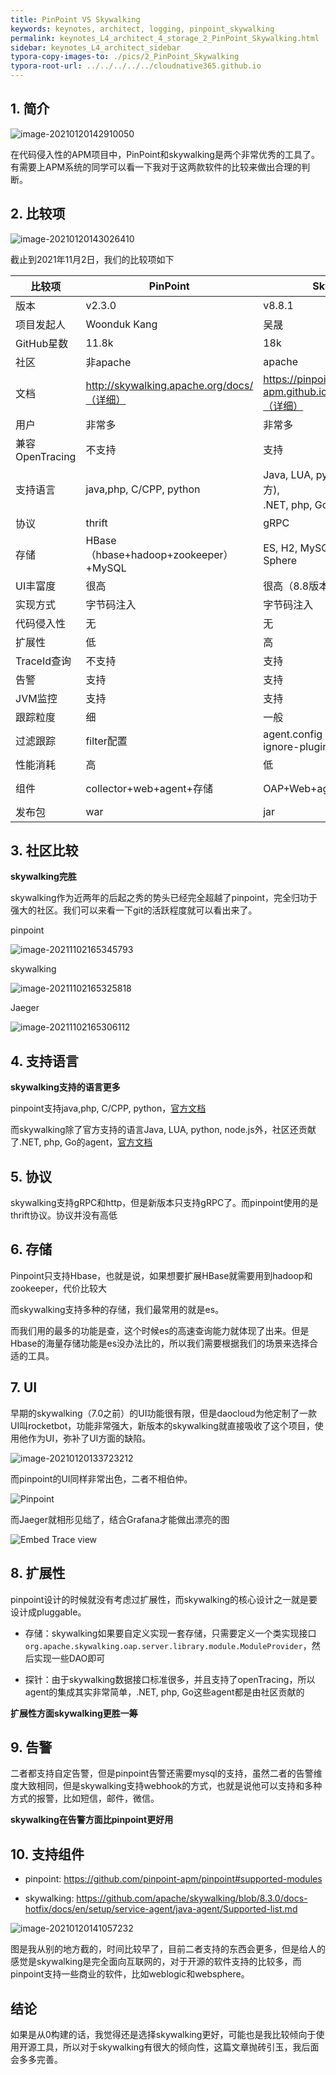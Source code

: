 ```yaml
---
title: PinPoint VS Skywalking
keywords: keynotes, architect, logging, pinpoint_skywalking
permalink: keynotes_L4_architect_4_storage_2_PinPoint_Skywalking.html
sidebar: keynotes_L4_architect_sidebar
typora-copy-images-to: ./pics/2_PinPoint_Skywalking
typora-root-url: ../../../../../cloudnative365.github.io
---
```


## 1. 简介

 ![image-20210120142910050](/pages/keynotes/L4_architect/4_APM/pics/2_PinPoint_Skywalking/image-20210120142910050.png)

在代码侵入性的APM项目中，PinPoint和skywalking是两个非常优秀的工具了。有需要上APM系统的同学可以看一下我对于这两款软件的比较来做出合理的判断。

## 2. 比较项

![image-20210120143026410](/pages/keynotes/L4_architect/4_APM/pics/2_PinPoint_Skywalking/image-20210120143026410.png)

截止到2021年11月2日，我们的比较项如下

| 比较项          | PinPoint                                   | Skywalking                                                 | Jaeger                                                     |
| --------------- | ------------------------------------------ | ---------------------------------------------------------- | ---------------------------------------------------------- |
| 版本            | v2.3.0                                     | v8.8.1                                                     | v1.27.0                                                    |
| 项目发起人      | Woonduk Kang                               | 吴晟                                                       | Yuri Shkuro                                                |
| GitHub星数      | 11.8k                                      | 18k                                                        | 14.5k                                                      |
| 社区            | 非apache                                   | apache                                                     | CNCF                                                       |
| 文档            | http://skywalking.apache.org/docs/（详细） | https://pinpoint-apm.github.io/pinpoint/main.html（详细）  | https://www.jaegertracing.io/docs/1.27/                    |
| 用户            | 非常多                                     | 非常多                                                     | 非常多                                                     |
| 兼容OpenTracing | 不支持                                     | 支持                                                       | 支持                                                       |
| 支持语言        | java,php, C/CPP, python                    | Java, LUA, python, node.js(官方),<br />.NET, php, Go(社区) | Go, Java, Node, Python, C++ and C#                         |
| 协议            | thrift                                     | gRPC                                                       |                                                            |
| 存储            | HBase（hbase+hadoop+zookeeper）+MySQL      | ES, H2, MySQL, TiDB, Sharding-Sphere                       | Cassandra, Elasticsearch, memory                           |
| UI丰富度        | 很高                                       | 很高（8.8版本）                                            | 一般                                                       |
| 实现方式        | 字节码注入                                 | 字节码注入                                                 | 代码注入                                                   |
| 代码侵入性      | 无                                         | 无                                                         | 高                                                         |
| 扩展性          | 低                                         | 高                                                         | 高                                                         |
| TraceId查询     | 不支持                                     | 支持                                                       | 支持                                                       |
| 告警            | 支持                                       | 支持                                                       | 需要集成alertmanager                                       |
| JVM监控         | 支持                                       | 支持                                                       | 支持                                                       |
| 跟踪粒度        | 细                                         | 一般                                                       | 一般                                                       |
| 过滤跟踪        | filter配置                                 | agent.config + apm-trace-ignore-plugin                     |                                                            |
| 性能消耗        | 高                                         | 低                                                         | 低                                                         |
| 组件            | collector+web+agent+存储                   | OAP+Web+agent+存储+zk                                      | jaeger-agent+jaeger-collector+jaeger-query+jaeger-ingester |
| 发布包          | war                                        | jar                                                        | 注入式                                                     |

## 3. 社区比较

**skywalking完胜**

skywalking作为近两年的后起之秀的势头已经完全超越了pinpoint，完全归功于强大的社区。我们可以来看一下git的活跃程度就可以看出来了。 

pinpoint

![image-20211102165345793](/pages/keynotes/L4_architect/4_APM/pics/2_PinPoint_Skywalking/image-20211102165345793.png)

skywalking

![image-20211102165325818](/pages/keynotes/L4_architect/4_APM/pics/2_PinPoint_Skywalking/image-20211102165325818.png)

Jaeger

![image-20211102165306112](/pages/keynotes/L4_architect/4_APM/pics/2_PinPoint_Skywalking/image-20211102165306112.png)

## 4. 支持语言

**skywalking支持的语言更多**

pinpoint支持java,php, C/CPP, python，[官方文档](https://github.com/pinpoint-apm/pinpoint-c-agent)

而skywalking除了官方支持的语言Java, LUA, python, node.js外，社区还贡献了.NET, php, Go的agent，[官方文档](https://github.com/apache/skywalking/blob/8.3.0/docs-hotfix/docs/en/setup/README.md#language-agents-in-service)

## 5. 协议

skywalking支持gRPC和http，但是新版本只支持gRPC了。而pinpoint使用的是thrift协议。协议并没有高低

## 6. 存储

Pinpoint只支持Hbase，也就是说，如果想要扩展HBase就需要用到hadoop和zookeeper，代价比较大

而skywalking支持多种的存储，我们最常用的就是es。

而我们用的最多的功能是查，这个时候es的高速查询能力就体现了出来。但是Hbase的海量存储功能是es没办法比的，所以我们需要根据我们的场景来选择合适的工具。

## 7. UI

早期的skywalking（7.0之前）的UI功能很有限，但是daocloud为他定制了一款UI叫rocketbot，功能非常强大，新版本的skywalking就直接吸收了这个项目，使用他作为UI，弥补了UI方面的缺陷。

![image-20210120133723212](/pages/keynotes/L4_architect/4_APM/pics/2_PinPoint_Skywalking/image-20210120133723212.png)

而pinpoint的UI同样非常出色，二者不相伯仲。

![Pinpoint](/pages/keynotes/L4_architect/4_APM/pics/2_PinPoint_Skywalking/ss_server-map.png)

而Jaeger就相形见绌了，结合Grafana才能做出漂亮的图

![Embed Trace view](/pages/keynotes/L4_architect/4_APM/pics/2_PinPoint_Skywalking/embed-trace-view-with-hide-details-and-hide-minimap.png)

## 8. 扩展性

pinpoint设计的时候就没有考虑过扩展性，而skywalking的核心设计之一就是要设计成pluggable。

+ 存储：skywalking如果要自定义实现一套存储，只需要定义一个类实现接口`org.apache.skywalking.oap.server.library.module.ModuleProvider`，然后实现一些DAO即可

+ 探针：由于skywalking数据接口标准很多，并且支持了openTracing，所以agent的集成其实非常简单，.NET, php, Go这些agent都是由社区贡献的

**扩展性方面skywalking更胜一筹**

## 9. 告警

二者都支持自定告警，但是pinpoint告警还需要mysql的支持，虽然二者的告警维度大致相同，但是skywalking支持webhook的方式，也就是说他可以支持和多种方式的报警，比如短信，邮件，微信。

**skywalking在告警方面比pinpoint更好用**

## 10. 支持组件

+ pinpoint: https://github.com/pinpoint-apm/pinpoint#supported-modules

+ skywalking: https://github.com/apache/skywalking/blob/8.3.0/docs-hotfix/docs/en/setup/service-agent/java-agent/Supported-list.md

![image-20210120141057232](/pages/keynotes/L4_architect/4_APM/pics/2_PinPoint_Skywalking/image-20210120141057232.png)

图是我从别的地方截的，时间比较早了，目前二者支持的东西会更多，但是给人的感觉是skywalking是完全面向互联网的，对于开源的软件支持的比较多，而pinpoint支持一些商业的软件，比如weblogic和websphere。

## 结论

如果是从0构建的话，我觉得还是选择skywalking更好，可能也是我比较倾向于使用开源工具，所以对于skywalking有很大的倾向性，这篇文章抛砖引玉，我后面会多多完善。
